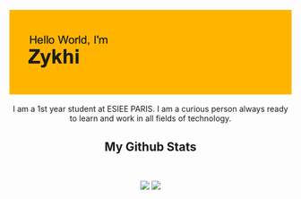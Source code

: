 <p align="center">
 
</p align="center">
<img src="https://github.com/Zykhi/Zykhi/blob/main/header.png" />

<p align="center">
  I am a 1st year student at ESIEE PARIS. I am a curious person always ready to learn and work in all fields of technology. 
</p>  

<h2 align="center">
  My Github Stats
</h2>
 
<br>

<p align = "center">
  <img  src = "https://github-readme-stats.vercel.app/api?username=Zykhi&show_icons=true&theme=vision-friendly-dark">
  <img src = "https://github-readme-stats.vercel.app/api/top-langs/?username=Zykhi&layout=compact&theme=vision-friendly-dark">
</p>

<!--
**Zykhi/Zykhi** is a ✨ _special_ ✨ repository because its `README.md` (this file) appears on your GitHub profile.

Here are some ideas to get you started:

- 🔭 I’m currently working on ...
- 🌱 I’m currently learning ...
- 👯 I’m looking to collaborate on ...
- 🤔 I’m looking for help with ...
- 💬 Ask me about ...
- 📫 How to reach me: ...
- 😄 Pronouns: ...
- ⚡ Fun fact: ...
-->
